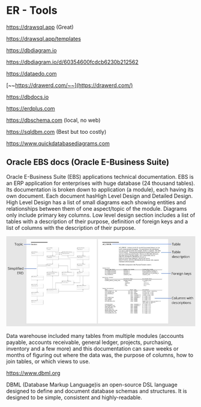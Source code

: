 # ER - Tools

<https://drawsql.app> (Great)

<https://drawsql.app/templates>

<https://dbdiagram.io>

<https://dbdiagram.io/d/60354600fcdcb6230b212562>

<https://dataedo.com>

[~~https://drawerd.com/~~](https://drawerd.com/)

<https://dbdocs.io>

<https://erdplus.com>

<https://dbschema.com> (local, no web)

<https://sqldbm.com> (Best but too costly)

<https://www.quickdatabasediagrams.com>

## Oracle EBS docs (Oracle E-Business Suite)

Oracle E-Business Suite (EBS) applications technical documentation. EBS is an ERP application for enterprises with huge database (24 thousand tables). Its documentation is broken down to application (a module), each having its own document. Each document hasHigh Level Design and Detailed Design.
High Level Design has a list of small diagrams each showing entities and relationships between them of one aspect/topic of the module. Diagrams only include primary key columns.
Low level design section includes a list of tables with a description of their purpose, definition of foreign keys and a list of columns with the description of their purpose.

![image](../../media/ER-Tools-image1.jpg)

Data warehouse included many tables from multiple modules (accounts payable, accounts receivable, general ledger, projects, purchasing, inventory and a few more) and this documentation can save weeks or months of figuring out where the data was, the purpose of columns, how to join tables, or which views to use.

<https://www.dbml.org>

DBML (Database Markup Language)is an open-source DSL language designed to define and document database schemas and structures. It is designed to be simple, consistent and highly-readable.
